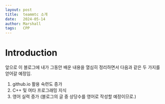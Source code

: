 ```yaml
---
layout: post
title:  teammtc 소개
date:   2024-05-14
author: Marshall
tags:   CPP
---
```


# Introduction

앞으로 이 블로그에 내가 그동안 배운 내용을 열심히 정리하면서 다음과 같은 두 가지를 얻어갈 예정임.

1. github.io 활용 숙련도 증가
2. C++ 및 여타 프로그래밍 지식
3. 영어 실력 증가 (블로그의 글 중 상당수를 영어로 작성할 예정이므로.)
